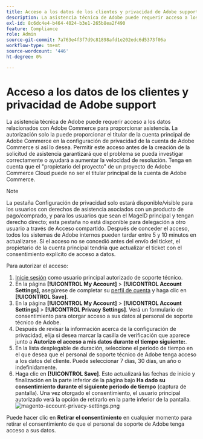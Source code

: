 ```yaml
---
title: Acceso a los datos de los clientes y privacidad de Adobe support
description: La asistencia técnica de Adobe puede requerir acceso a los datos relacionados con Adobe Commerce para proporcionar asistencia. La autorización solo la puede proporcionar el titular de la cuenta principal de Adobe Commerce en la configuración de privacidad de la cuenta de Adobe Commerce si así lo desea. Permitir este acceso antes de la creación de la solicitud de asistencia garantizará que el problema se pueda investigar correctamente o ayudará a aumentar la velocidad de resolución. Tenga en cuenta que el "propietario del proyecto" de un proyecto de Adobe Commerce Cloud puede no ser el titular principal de la cuenta de Adobe Commerce.
exl-id: 8c6dc4e4-b464-4024-b3e1-265b8ea2f490
feature: Compliance
role: Admin
source-git-commit: 7a763e4f3f7d9c81898afd1e202edc6d5373f06a
workflow-type: tm+mt
source-wordcount: '446'
ht-degree: 0%

---
```


# Acceso a los datos de los clientes y privacidad de Adobe support

La asistencia técnica de Adobe puede requerir acceso a los datos relacionados con Adobe Commerce para proporcionar asistencia. La autorización solo la puede proporcionar el titular de la cuenta principal de Adobe Commerce en la configuración de privacidad de la cuenta de Adobe Commerce si así lo desea. Permitir este acceso antes de la creación de la solicitud de asistencia garantizará que el problema se pueda investigar correctamente o ayudará a aumentar la velocidad de resolución. Tenga en cuenta que el &quot;propietario del proyecto&quot; de un proyecto de Adobe Commerce Cloud puede no ser el titular principal de la cuenta de Adobe Commerce.

>[!NOTE]
>
>La pestaña Configuración de privacidad solo estará disponible/visible para los usuarios con derechos de asistencia asociados con un producto de pago/comprado, y para los usuarios que sean el MageID principal y tengan derecho directo; esta pestaña no está disponible para delegación a otro usuario a través de Acceso compartido. Después de conceder el acceso, todos los sistemas de Adobe internos pueden tardar entre 5 y 10 minutos en actualizarse. Si el acceso no se concedió antes del envío del ticket, el propietario de la cuenta principal tendría que actualizar el ticket con el consentimiento explícito de acceso a datos.

Para autorizar el acceso:

1. [Inicie sesión](https://account.magento.com/customer/account/login) como usuario principal autorizado de soporte técnico.
1. En la página **[!UICONTROL My Account]** > **[!UICONTROL Account Settings]**, asegúrese de completar su [perfil de cuenta](https://account.magento.com/customer/account/edit) y haga clic en **[!UICONTROL Save]**.
1. En la página **[!UICONTROL My Account]** > **[!UICONTROL Account Settings]** > **[!UICONTROL Privacy Settings]**. Verá un formulario de consentimiento para otorgar acceso a sus datos al personal de soporte técnico de Adobe.
1. Después de revisar la información acerca de la configuración de privacidad, elija si desea marcar la casilla de verificación que aparece junto a **Autorizo el acceso a mis datos durante el tiempo siguiente:**.
1. En la lista desplegable de duración, seleccione el período de tiempo en el que desea que el personal de soporte técnico de Adobe tenga acceso a los datos del cliente. Puede seleccionar 7 días, 30 días, un año o indefinidamente.
1. Haga clic en **[!UICONTROL Save]**. Esto actualizará las fechas de inicio y finalización en la parte inferior de la página bajo **Ha dado su consentimiento durante el siguiente periodo de tiempo** (captura de pantalla). Una vez otorgado el consentimiento, el usuario principal autorizado verá la opción de retirarlo en la parte inferior de la pantalla.
   ![magento-account-privacy-settings.png](assets/magento-account-privacy-settings.png)

Puede hacer clic en **Retirar el consentimiento** en cualquier momento para retirar el consentimiento de que el personal de soporte de Adobe tenga acceso a sus datos.
